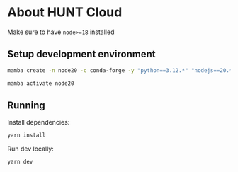 # About HUNT Cloud

Make sure to have `node>=18` installed

## Setup development environment

```bash
mamba create -n node20 -c conda-forge -y "python==3.12.*" "nodejs==20.*" "yarn"

mamba activate node20
```

## Running

Install dependencies:

```bash
yarn install
```

Run dev locally:

```bash
yarn dev
```

